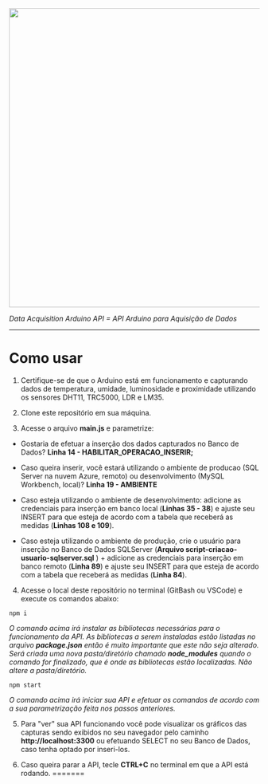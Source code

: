 <img src="https://user-images.githubusercontent.com/46379117/189931169-9df7b283-bf43-4af4-8154-b1669862090e.png" width="600px">

_Data Acquisition Arduino API = API Arduino para Aquisição de Dados_

<hr>

# Como usar

1. Certifique-se de que o Arduino está em funcionamento e capturando dados de temperatura, umidade, luminosidade e proximidade utilizando os sensores DHT11, TRC5000, LDR e LM35.

1. Clone este repositório em sua máquina.

1. Acesse o arquivo **main.js** e parametrize:

- Gostaria de efetuar a inserção dos dados capturados no Banco de Dados? **Linha 14 - HABILITAR_OPERACAO_INSERIR;**

- Caso queira inserir, você estará utilizando o ambiente de producao (SQL Server na nuvem Azure, remoto) ou desenvolvimento (MySQL Workbench, local)? **Linha 19 - AMBIENTE**

- Caso esteja utilizando o ambiente de desenvolvimento: adicione as credenciais para inserção em banco local (**Linhas 35 - 38**) e ajuste seu INSERT para que esteja de acordo com a tabela que receberá as medidas (**Linhas 108 e 109**).

- Caso esteja utilizando o ambiente de produção, crie o usuário para inserção no Banco de Dados SQLServer (**Arquivo script-criacao-usuario-sqlserver.sql** ) + adicione as credenciais para inserção em banco remoto (**Linha 89**) e ajuste seu INSERT para que esteja de acordo com a tabela que receberá as medidas (**Linha 84**).

4. Acesse o local deste repositório no terminal (GitBash ou VSCode) e execute os comandos abaixo:

```
npm i
``` 
_O comando acima irá instalar as bibliotecas necessárias para o funcionamento da API. As bibliotecas a serem instaladas estão listadas no arquivo **package.json** então é muito importante que este não seja alterado. Será criada uma nova pasta/diretório chamado **node_modules** quando o comando for finalizado, que é onde as bibliotecas estão localizadas. Não altere a pasta/diretório._

```
npm start
``` 

_O comando acima irá iniciar sua API e efetuar os comandos de acordo com a sua parametrização feita nos passos anteriores._

5. Para "ver" sua API funcionando você pode visualizar os gráficos das capturas sendo exibidos no seu navegador pelo caminho **http://localhost:3300** ou efetuando SELECT no seu Banco de Dados, caso tenha optado por inseri-los.

6. Caso queira parar a API, tecle **CTRL+C** no terminal em que a API está rodando.
=======

